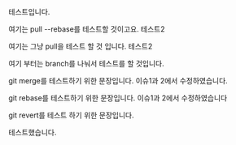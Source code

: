 테스트입니다.

여기는 pull --rebase를 테스트할 것이고요. 테스트2

여기는 그냥 pull을 테스트 할 것 입니다. 테스트2

여기 부터는 branch를 나눠서 테스트를 할 것입니다.

git merge를 테스트하기 위한 문장입니다. 이슈1과 2에서 수정하였습니다.

git rebase를 테스트하기 위한 문장입니다. 이슈1과 2에서 수정하였습니다

git revert를 테스트 하기 위한 문장입니다.

테스트했습니다.